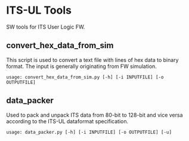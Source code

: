 # ITS-UL Tools

SW tools for ITS User Logic FW.


## convert_hex_data_from_sim

This script is used to convert a text file with lines of hex data to binary format. The input is generally originating from FW simulation.

```
usage: convert_hex_data_from_sim.py [-h] [-i INPUTFILE] [-o OUTPUTFILE]
```

## data_packer

Used to pack and unpack ITS data from 80-bit to 128-bit and vice versa according to the ITS-UL dataformat specification.

```
usage: data_packer.py [-h] [-i INPUTFILE] [-o OUTPUTFILE] [-u]
```